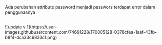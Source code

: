 <p> Ada perubahan attribute password menjadi passwors terdapat error dalam penggunaanya </p>
<br>
![update v 1](https://user-images.githubusercontent.com/74691228/170005128-0378cfea-1aaf-43fb-b8f4-dca33c9833c1.png)
